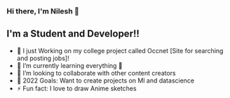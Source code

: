 ### Hi there, I'm Nilesh 👋 

## I'm a Student and Developer!!

- 🔭 I just Working on my college project called Occnet [Site for searching and posting jobs]!
- 🌱 I’m currently learning everything 🤣
- 👯 I’m looking to collaborate with other content creators
- 🥅 2022 Goals: Want to create projects on Ml and datascience
- ⚡ Fun fact: I love to draw Anime sketches

<br />


